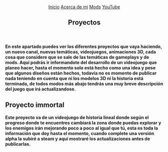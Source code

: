 <!DOCTYPE html>
<html lang="en">
<head>
    <meta charset="UTF-8">
    <meta name="viewport" content="width=device-width, initial-scale=1.0">
    <meta http-equiv="X-UA-Compatible" content="ie=edge">
    <title>Vicale200- Proyectos</title>
    <link rel="shortcut icon" href="img/logowebvicale.png" type="image/x-icon">
    <link rel="stylesheet" href="css/estilos.css">
    <link href="https://fonts.googleapis.com/css2?family=Teko&display=swap" rel="stylesheet">
</head>
<body>
    <header>
        <nav>
            <a href="index.html">Inicio</a>
            <a href="Acercademi.html">Acerca de mí</a>
            <a href="Mods.html">Mods</a>
            <a href="YouTube.html">YouTube</a>
        </nav>
    <section class="textos-header2">
        <h1>Proyectos</h1>
    </section>
    </header>
    <main>
        <h4 class="descripciones">En este apartado puedes ver los diferentes proyectos que vaya haciendo, un nuevo canal, nuevas temáticas, videojuegos, animaciones 3D, cada cosa que considere que se sale de las temáticas de gameplays y de mods. Aquí podrás ir informandote del desarrollo de un videojuego que planeo hacer, hasta el momento solo está hecho como una idea y pese que algunos diseños están hechos, todavía no es momento de publicar nada teniendo en cuenta que ni los modelos 3D ni la historia está terminada, de todos modos más abajo tendrás una muy breve descripción del juego que irá actualizandose.</h4>
        <h2 class="titulo">Proyecto immortal</h2>
        <h4 class="descripciones">Este proyecto va de un videojuego de historia lineal donde según el progreso donde te encuentres cambiará la zona donde puedas explorar y los enemigos irán mejorando poco a poco al igual que tú, esta es toda la información que doy hasta el momento, cuando complete una versión alpha la subiré a steam y aquí mostraré los actualizaciones antes de publicarlas.</h4>
    </main>
</body>
</html>
